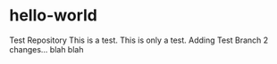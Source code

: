 # hello-world
Test Repository
This is a test.  This is only a test. 
Adding Test Branch 2 changes... blah blah
